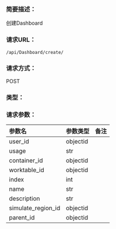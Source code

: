 ### **简要描述：**

创建Dashboard

### **请求URL：**

`/api/Dashboard/create/`

### **请求方式：**

POST

### **类型：**


### **请求参数：**

|参数名|参数类型|备注|
|:--|:--|:--|
|user_id|objectid||
|usage|str||
|container_id|objectid||
|worktable_id|objectid||
|index|int||
|name|str||
|description|str||
|simulate_region_id|objectid||
|parent_id|objectid||
